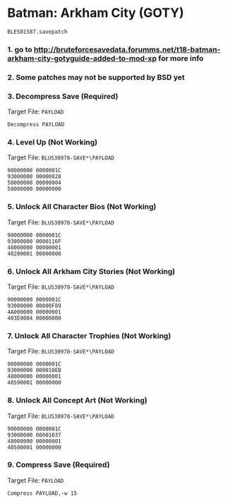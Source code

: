 #  Batman: Arkham City (GOTY) 

`BLES01587.savepatch`

### 1.  go to http://bruteforcesavedata.forumms.net/t18-batman-arkham-city-gotyguide-added-to-mod-xp for more info
### 2.  Some patches may not be supported by BSD yet
### 3. Decompress Save (Required)

Target File: `PAYLOAD`

```
Decompress PAYLOAD
```

### 4. Level Up (Not Working)

Target File: `BLUS30978-SAVE*\PAYLOAD`

```
90000000 0000001C
93000000 00000028
58000008 00000004
58000000 00000000
```

### 5. Unlock All Character Bios (Not Working)

Target File: `BLUS30978-SAVE*\PAYLOAD`

```
90000000 0000001C
93000000 0000116F
48000000 00000001
40200001 00000000
```

### 6. Unlock All Arkham City Stories (Not Working)

Target File: `BLUS30978-SAVE*\PAYLOAD`

```
90000000 0000001C
93000000 00000F89
4A000000 00000001
403E0004 00000000
```

### 7. Unlock All Character Trophies (Not Working)

Target File: `BLUS30978-SAVE*\PAYLOAD`

```
90000000 0000001C
93000000 000010EB
48000000 00000001
40590001 00000000
```

### 8. Unlock All Concept Art (Not Working)

Target File: `BLUS30978-SAVE*\PAYLOAD`

```
90000000 0000001C
93000000 00001037
48000000 00000001
40500001 00000000
```

### 9. Compress Save (Required)

Target File: `PAYLOAD`

```
Compress PAYLOAD,-w 15
```


